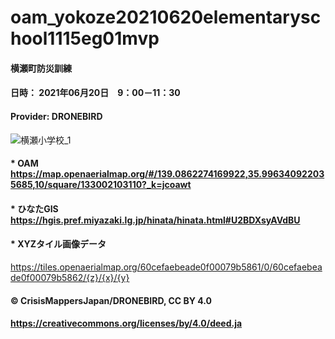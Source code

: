 # oam_yokoze20210620elementaryschool1115eg01mvp
#### 横瀬町防災訓練
#### 日時： 2021年06月20日　9：00－11：30
#### Provider: DRONEBIRD

![横瀬小学校_1](https://user-images.githubusercontent.com/15658355/122673500-ad5da200-d20b-11eb-8a0a-89ee1c422912.png)

#### * OAM https://map.openaerialmap.org/#/139.0862274169922,35.996340922035685,10/square/133002103110?_k=jcoawt
#### * ひなたGIS　https://hgis.pref.miyazaki.lg.jp/hinata/hinata.html#U2BDXsyAVdBU
#### * XYZタイル画像データ　
https://tiles.openaerialmap.org/60cefaebeade0f00079b5861/0/60cefaebeade0f00079b5862/{z}/{x}/{y}

#### © CrisisMappersJapan/DRONEBIRD, CC BY 4.0
#### https://creativecommons.org/licenses/by/4.0/deed.ja
